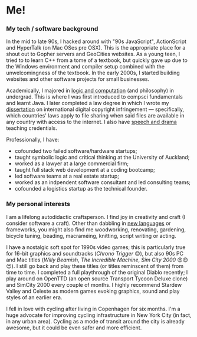 # Me!

### My tech / software background

In the mid to late 90s, I hacked around with "90s JavaScript", ActionScript and HyperTalk (on Mac OSes pre OSX). This is the appropriate place for a shout out to Gopher servers and GeoCities websites. As a young teen, I tried to to learn C++ from a tome of a textbook, but quickly gave up due to the Windows environment and compiler setup combined with the unwelcomingness of the textbook. In the early 2000s, I started building websites and other software projects for small businesses.

Academically, I majored in [logic and computation](http://www.science.auckland.ac.nz/en/about/subjects-and-specialisations/ug-majors/logic-and-computation-ug.html) (and philosophy) in undergrad. This is where I was first introduced to compsci fundamentals and learnt Java. I later completed a law degree in which I wrote my [dissertation](https://papers.ssrn.com/sol3/papers.cfm?abstract_id=2286403) on international digital copyright infringement — specifically, which countries' laws apply to file sharing when said files are available in any country with access to the internet. I also have [speech and drama](https://www.speechnz.co.nz/) teaching credentials.

 Professionally, I have:
 * cofounded two failed software/hardware startups;
 * taught symbolic logic and critical thinking at the University of Auckland;
 * worked as a lawyer at a large commercial firm;
 * taught full stack web development at a coding bootcamp;
 * led software teams at a real estate startup;
 * worked as an indpendent software consultant and led consulting teams;
 * cofounded a logistics startup as the technical founder.

### My personal interests

I am a lifelong autodidactic craftsperson. I find joy in creativity and craft (I consider software a craft). Other than dabbling in [new languages](https://github.com/tsamb/haskell-game-of-life) or frameworks, you might also find me woodworking, renovating, gardening, bicycle tuning, beading, macraméing, knitting, script writing or acting.

I have a nostalgic soft spot for 1990s video games; this is particularly true for 16-bit graphics and soundtracks (_Chrono Trigger_ :heart_eyes:), but also 90s PC and Mac titles (_Willy Beamish_, _The Incredible Machine_, _Sim City 2000_ :heart_eyes::heart_eyes::heart_eyes:). I still go back and play these titles (or titles reminscent of them) from time to time. I completed a full playthrough of the original Diablo recently; I play around on OpenTTD (an open source Transport Tycoon Deluxe clone) and SimCity 2000 every couple of months. I highly recommend Stardew Valley and Celeste as modern games evoking graphics, sound and play styles of an earlier era.

I fell in love with cycling after living in Copenhagen for six months. I'm a huge advocate for improving cycling infrastructure in New York City (in fact, in any urban area). Cycling as a mode of transit around the city is already awesome, but it could be even safer and more efficient.
